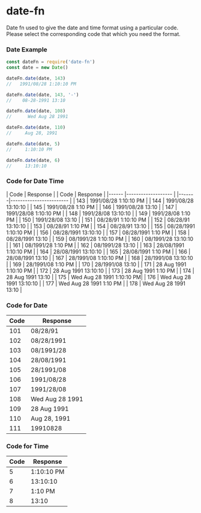 # date-fn
Date fn used to give the date and time format using a particular code.
Please select the corresponding code that which you need the format.


### Date Example
 ```javascript
const dateFn = require('date-fn')
const date = new Date()

dateFn.date(date, 143)
//   1991/08/28 1:10:10 PM 

dateFn.date(date, 143, '-')
//    08-28-1991 13:10

dateFn.date(date, 108)
//      Wed Aug 28 1991

dateFn.date(date, 110)
//     Aug 28, 1991

dateFn.date(date, 5)
//     1:10:10 PM

dateFn.date(date, 6)
//     13:10:10


 ```

 ### Code for Date Time

| Code 	| Response   	            |   | Code 	| Response   	            |
|------	|-------------------	    |   |-------|------------------------   |
| 143   | 1991/08/28 1:10:10 PM 	|   | 144  	| 1991/08/28 13:10:10       |
| 145  	| 1991/08/28 1:10 PM   	    |   | 146  	| 1991/08/28 13:10     	    |
| 147   | 1991/28/08 1:10:10 PM 	|   | 148  	| 1991/28/08 13:10:10       |
| 149  	| 1991/28/08 1:10 PM   	    |   | 150  	| 1991/28/08 13:10     	    |
| 151   | 08/28/91 1:10:10 PM 	    |   | 152  	| 08/28/91 13:10:10   	    |
| 153  	| 08/28/91 1:10 PM    	    |   | 154  	| 08/28/91 13:10      	    |
| 155   | 08/28/1991 1:10:10 PM 	|   | 156  	| 08/28/1991 13:10:10   	|
| 157  	| 08/28/1991 1:10 PM    	|   | 158  	| 08/28/1991 13:10      	|
| 159   | 08/1991/28 1:10:10 PM 	|   | 160  	| 08/1991/28 13:10:10   	|
| 161  	| 08/1991/28 1:10 PM    	|   | 162  	| 08/1991/28 13:10      	|
| 163   | 28/08/1991 1:10:10 PM     |   | 164  	| 28/08/1991 13:10:10   	|
| 165  	| 28/08/1991 1:10 PM   	    |   | 166  	| 28/08/1991 13:10     	    |
| 167   | 28/1991/08 1:10:10 PM	    |   | 168  	| 28/1991/08 13:10:10  	    |
| 169  	| 28/1991/08 1:10 PM   	    |   | 170  	| 28/1991/08 13:10     	    |
| 171   | 28 Aug 1991 1:10:10 PM    |   | 172  	| 28 Aug 1991 13:10:10      |
| 173  	| 28 Aug 1991 1:10 PM  	    |   | 174  	| 28 Aug 1991 13:10    	    |
| 175   | Wed Aug 28 1991 1:10:10 PM|   | 176  	| Wed Aug 28 1991 13:10:10  |
| 177  	| Wed Aug 28 1991 1:10 PM   |   | 178  	| Wed Aug 28 1991 13:10     |


### Code for Date
| Code 	| Response        	|
|------	|-----------------	|
| 101  	| 08/28/91        	|
| 102  	| 08/28/1991      	|
| 103  	| 08/1991/28      	|
| 104  	| 28/08/1991      	|
| 105  	| 28/1991/08      	|
| 106   | 1991/08/28        |
| 107   | 1991/28/08        |
| 108   | Wed Aug 28 1991 	|
| 109  	| 28 Aug 1991     	|
| 110  	| Aug 28, 1991    	|
| 111  	| 19910828        	|


### Code for Time

| Code 	| Response   	|
|------	|------------	|
| 5     | 1:10:10 PM 	|
| 6  	| 13:10:10   	|
| 7  	| 1:10 PM    	|
| 8  	| 13:10      	|

